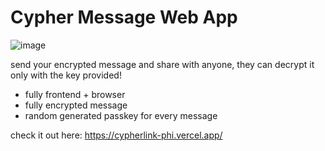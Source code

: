 # Cypher Message Web App

![image](https://github.com/user-attachments/assets/2c0fa715-379b-4c72-b597-5a3629ebe184)

send your encrypted message and share with anyone, they can decrypt it only with the key provided!

- fully frontend + browser
- fully encrypted message
- random generated passkey for every message

check it out here:
https://cypherlink-phi.vercel.app/

